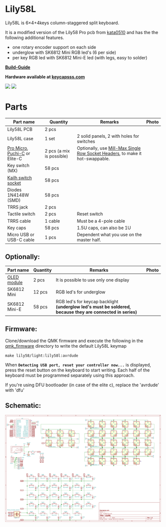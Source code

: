 # Lily58L
Lily58L is 6×4+4keys column-staggered split keyboard.

It is a modified version of the Lily58 Pro pcb from [kata0510](https://github.com/kata0510)
and has the the following additional features.
- one rotary encoder support on each side
- underglow with SK6812 Mini RGB led's (6 per side)
- per key RGB led with SK6812 Mini-E led (with legs, easy to solder)

**[Build-Guide](buildguide_en.md)**

**Hardware available at [keycapsss.com](https://keycapsss.com)**

![](img/Lily58L-pcb-1.png)
![](img/Lily58L-pcb-2.png)


# Parts

Part name | Quantity | Remarks | Photo |
| ------- | -------- | ------- | ----- |
| Lily58L PCB | 2 pcs ||
| Lily58L case | 1 set | 2 solid panels, 2 with holes for switches |
| [Pro Micro](https://keycapsss.com/keyboard-parts/parts/79/arduino-pro-micro-atmega32u4-controller), [Puchi-C](https://keycapsss.com/keyboard-parts/mcu-controller/141/puchi-c-pro-micro-replacement-with-usb-c-and-atmega32u4) or Elite-C | 2 pcs (a mix is possible) | Optionally, use [Mill-Max Single Row Socket Headers](https://keycapsss.com/keyboard-parts/parts/100/single-row-socket-headers-pins-mill-max-series-315), to make it hot-swappable. ||
| Key switch (MX) | 58 pcs |  ||
| [Kailh switch socket](https://keycapsss.com/keyboard-parts/parts/49/kailh-hot-swap-pcb-sockets-10-pcs) | 58 pcs |  ||
| Diodes 1N4148W (SMD) | 58 pcs |||
| TRRS jack | 2 pcs ||
| Tactile switch | 2 pcs | Reset switch ||
| TRRS cable | 1 cable | Must be a 4-pole cable ||
| Key caps | 58 pcs | 1.5U caps, can also be 1U ||
| Micro USB or USB-C cable | 1 pcs | Dependent what you use on the master half. ||


## Optionally:

Part name | Quantity | Remarks | Photo |
| ------- | -------- | ------- | ----- |
| [OLED module](https://keycapsss.com/keyboard-parts/parts/80/ssd1306-oled-lcd-display-0.91-inch-128x32-i2c-white) | 2 pcs | It is possible to use only one display ||
| SK6812 Mini | 12 pcs | RGB led's for underglow ||
| SK6812 Mini-E | 58 pcs |RGB led's for keycap backlight **(underglow led's must be soldered, because they are connected in series)** ||

## Firmware:
Clone/download the QMK firmware and execute the following in the [qmk_firmware](https://github.com/qmk/qmk_firmware) directory to write the default Lily58L keymap

    make lily58/light:lily58l:avrdude


When **`Detecting USB port, reset your controller now...`** is displayed, press the reset button on the keyboard to start writing.
Each half of the keyboard must be programmed separately using this approach.

If you're using DFU bootloader (in case of the elite c), replace the 'avrdude' with 'dfu'

## Schematic:

[![Lily58L schematic](img/Lily58L-schematic.png)](img/Lily58L-schematic.png?raw=true)
